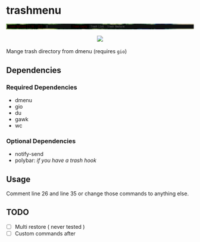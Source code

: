 # trashmenu

<p align="center">
<img src="./scrot.png" />
</p>

<p align="center">
<img src="./screen.mp4" />
</p>

Mange trash directory from dmenu (requires `gio`)

## Dependencies

### Required Dependencies

- dmenu
- gio
- du
- gawk
- wc

### Optional Dependencies

- notify-send
- polybar: _if you have a trash hook_

## Usage

Comment line 26 and line 35 or change those commands to anything else.

## TODO
- [ ] Multi restore ( never tested )
- [ ] Custom commands after
